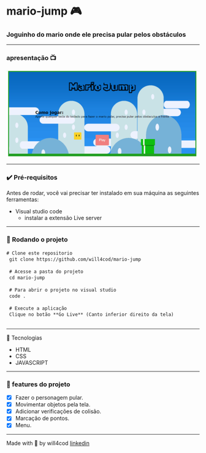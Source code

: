 # mario-jump 🎮

### Joguinho do mario onde ele precisa pular pelos obstáculos 

---

### apresentação 📺
![intrudoção projeto](/images/introducao.gif)

--- 

### ✔️ Pré-requisitos
Antes de rodar, você vai precisar ter instalado em sua máquina as seguintes ferramentas:

- Visual studio code
  - instalar a extensão Live server
---
  
### 🏁 Rodando o projeto
```
# Clone este repositorio
 git clone https://github.com/will4cod/mario-jump
 
 # Acesse a pasta do projeto
 cd mario-jump
 
 # Para abrir o projeto no visual studio  
 code .
 
 # Execute a aplicação
 Clique no botão **Go Live** (Canto inferior direito da tela)
 
```
---

 🔧 Tecnologias

- HTML
- CSS
- JAVASCRIPT

---

### 🚧 features do projeto

- [x] Fazer o personagem pular.
- [x] Movimentar objetos pela tela.
- [x] Adicionar verificações de colisão.
- [x] Marcação de pontos.
- [x] Menu.

---

Made with 💙 by will4cod <a href="https://www.linkedin.com/in/william-fernandes-4806a0173/" target="_blank">linkedin</a>
